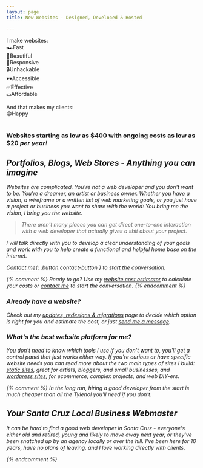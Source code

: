 ```yaml
---
layout: page
title: New Websites - Designed, Developed & Hosted

---
```

<div class="new-websites-splash">
I make websites:
<br>
<div>🏎️<span>Fast</span></div>
<div>🌸<span>Beautiful</span></div>
<div>📱<span>Responsive</span></div>
<div>🔒<span>Unhackable</span></div>
<div>🕶️<span>Accessible</span></div>
<div>✅<span>Effective</span></div>
<div>💵<span>Affordable</span></div>
<br>
And that makes my clients:
<div>😁<span>Happy</span></div>
</div>
<br>

### Websites starting as low as $400 with ongoing costs as low as $20 <em>per year<em>!

## Portfolios, Blogs, Web Stores - Anything you can imagine

Websites are complicated. You're not a web developer and you don't want to be. You're a dreamer, an artist or business owner. Whether you have a vision, a wireframe or a written list of web marketing goals, or you just have a project or business you want to share with the world: You bring me the vision, I bring you the website. 

> There aren't many places you can get direct one-to-one interaction with a web developer that actually gives a shit about your project. 

I will talk directly with you to develop a clear understanding of your goals and work with you to help create a functional and helpful home base on the internet.

[Contact me](/contact/){: .button.contact-button } to start the conversation.

{% comment %}
_Ready to go?_ Use my [website cost estimator](/services/new-website/cost-estimator/) to calculate your costs or [contact me](/contact/) to start the conversation.
{% endcomment %}

### Already have a website?

Check out my [updates, redesigns & migrations](/services/updates-redesigns-migrations/) page to decide which option is right for you and estimate the cost, or just [send me a message](/contact/).

### What's the best website platform for me?

You don't need to know which tools I use if you don't want to, you'll get a control panel that just works either way. If you're curious or have specific website needs you can read more about the two main types of sites I build: [static sites](/services/static-sites/), great for artists, bloggers, and small businesses, and [wordpress sites](/services/wordpress-sites/), for ecommerce, complex projects, and web DIY-ers.


{% comment %}
In the long run, hiring a good developer from the start is much cheaper than all the Tylenol you'll need if you don't.

## Your Santa Cruz Local Business Webmaster

It can be hard to find a good web developer in Santa Cruz - everyone's either old and retired, young and likely to move away next year, or they've been snatched up by an agency locally or over the hill. I've been here for 10 years, have no plans of leaving, and I love working directly with clients.

{% endcomment %}